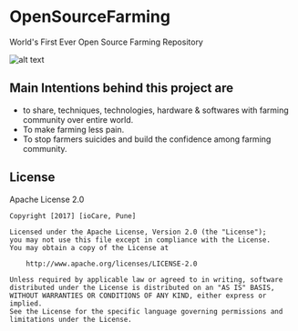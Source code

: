 # OpenSourceFarming
World's First Ever Open Source Farming Repository

![alt text](https://iocare.in/storage/app/media/opensourcefarming1.jpg "Open Source Farming")

## Main Intentions behind this project are
* to share, techniques, technologies, hardware & softwares with farming community over entire world.
* To make farming less pain.
* To stop farmers suicides and build the confidence among farming community.

## License
Apache License 2.0
```
Copyright [2017] [ioCare, Pune]

Licensed under the Apache License, Version 2.0 (the "License");
you may not use this file except in compliance with the License.
You may obtain a copy of the License at

    http://www.apache.org/licenses/LICENSE-2.0

Unless required by applicable law or agreed to in writing, software
distributed under the License is distributed on an "AS IS" BASIS,
WITHOUT WARRANTIES OR CONDITIONS OF ANY KIND, either express or implied.
See the License for the specific language governing permissions and
limitations under the License.
```
